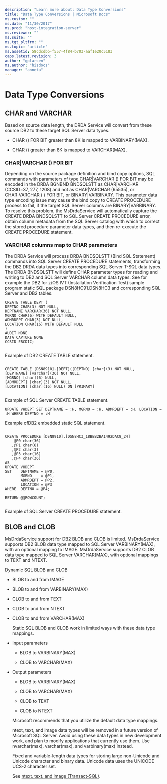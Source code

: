 ```yaml
---
description: "Learn more about: Data Type Conversions"
title: "Data Type Conversions | Microsoft Docs"
ms.custom: ""
ms.date: "11/30/2017"
ms.prod: "host-integration-server"
ms.reviewer: ""
ms.suite: ""
ms.tgt_pltfrm: ""
ms.topic: "article"
ms.assetid: 58cdcdbb-f557-4f84-b703-aaf1e20c5183
caps.latest.revision: 3
author: "gplarsen"
ms.author: "hisdocs"
manager: "anneta"
---
```

# Data Type Conversions
## CHAR and VARCHAR  
 Based on source data length, the DRDA Service will convert from these source DB2 to these target SQL Server data types.  
  
-   CHAR () FOR BIT greater than 8K is mapped to VARBINARY(MAX).  
  
-   CHAR () greater than 8K is mapped to VARCHAR(MAX).  
  
### CHAR&#124;VARCHAR () FOR BIT  
 Depending on the source package definition and bind copy options, SQL commands with parameters of type CHAR&#124;VARCHAR () FOR BIT may be encoded in the DRDA BGNBND BNDSQLSTT as CHAR&#124;VARCHAR (CCSID=37, 277, 1208) and not as CHAR&#124;VARCHAR (65535), or CHAR&#124;VARCHAR ( ) FOR BIT, or BINARY&#124;VARBINARY. This parameter data type encoding issue may cause the bind copy to CREATE PROCEDURE process to fail, if the target SQL Server columns are BINARY&#124;VARBINARY. To resolve this problem, the MsDrdaService will automatically capture the CREATE DRDA BNDSQLSTT to SQL Server CREATE PROCEDURE error, obtain column metadata from the SQL Server catalog with which to correct the stored procedure parameter data types, and then re-execute the CREATE PROCEDURE statement.  
  
### VARCHAR columns map to CHAR parameters  
 The DRDA Service will process DRDA BNDSQLSTT (Bind SQL Statement) commands into SQL Server CREATE PROCEDURE statements, transforming the DB2 DRDA data types into corresponding SQL Server T-SQL data types. The DRDA BNDSQLSTT will define CHAR parameter types for reading and writing to DB2 and SQL Server VARCHAR column data types. See for example the DB2 for z/OS IVT (Installation Verification Test) sample program static SQL package DSN8HC91.DSN8HC3 and corresponding SQL Server and DB2 tables.  
  
```  
CREATE TABLE DEPT (  
DEPTNO CHAR(3) NOT NULL,  
DEPTNAME VARCHAR(36) NOT NULL,  
MGRNO CHAR(6) WITH DEFAULT NULL,  
ADMRDEPT CHAR(3) NOT NULL,  
LOCATION CHAR(16) WITH DEFAULT NULL  
)  
AUDIT NONE  
DATA CAPTURE NONE   
CCSID EBCDIC;  
  
```  
  
 Example of DB2 CREATE TABLE statement.  
  
```  
  
CREATE TABLE [DSN8910].[DEPT]([DEPTNO] [char](3) NOT NULL,  
[DEPTNAME] [varchar](36) NOT NULL,  
[MGRNO] [char](6) NULL,  
[ADMRDEPT] [char](3) NOT NULL,  
[LOCATION] [char](16) NULL) ON [PRIMARY]  
  
```  
  
 Example of SQL Server CREATE TABLE statement.  
  
```  
UPDATE VHDEPT SET DEPTNAME = :H, MGRNO = :H, ADMRDEPT = :H, LOCATION = :H WHERE DEPTNO = :H  
```  
  
 Example ofDB2  embedded static SQL statement.  
  
```  
  
CREATE PROCEDURE [DSN8910].[DSN8HC3_18BBB2BA1492DAC8_24]  
    @P0 char(36)   
   ,@P1 char(6)   
   ,@P2 char(3)   
   ,@P3 char(16)   
   ,@P4 char(36)   
AS  
UPDATE VHDEPT  
SET    DEPTNAME = @P0,  
       MGRNO    = @P1,  
       ADMRDEPT = @P2,  
       LOCATION = @P3  
WHERE  DEPTNO = @P4;  
  
RETURN @@ROWCOUNT;  
  
```  
  
 Example of SQL Server CREATE PROCEDURE statement.  
  
## BLOB and CLOB  
 MsDrdaService support for DB2 BLOB and CLOB is limited. MsDrdaService supports DB2 BLOB data type mapped to SQL Server VARBINARY(MAX), with an optional mapping to IMAGE. MsDrdaService supports DB2 CLOB data type mapped to SQL Server VARCHAR(MAX), with optional mappings to TEXT and NTEXT.  
  
 Dynamic SQL BLOB and CLOB  
  
- BLOB to and from IMAGE  
  
- BLOB to and from VARBINARY(MAX)  
  
- CLOB to and from TEXT  
  
- CLOB to and from NTEXT  
  
- CLOB to and from VARCHAR(MAX)  
  
  Static SQL BLOB and CLOB work in limited ways with these data type mappings.  
  
- Input parameters  
  
  -   BLOB to VARBINARY(MAX)  
  
  -   CLOB to VARCHAR(MAX)  
  
- Output parameters  
  
  -   BLOB to VARBINARY(MAX)  
  
  -   CLOB to VARCHAR(MAX)  
  
  -   CLOB to TEXT  
  
  -   CLOB to NTEXT  
  
  Microsoft recommends that you utilize the default data type mappings.  
  
  ntext, text, and image data types will be removed in a future version of Microsoft SQL Server. Avoid using these data types in new development work, and plan to modify applications that currently use them. Use nvarchar(max), varchar(max), and varbinary(max) instead.  
  
  Fixed and variable-length data types for storing large non-Unicode and Unicode character and binary data. Unicode data uses the UNICODE UCS-2 character set.  
  
  See [ntext, text, and image (Transact-SQL)](https://docs.microsoft.com/sql/t-sql/data-types/ntext-text-and-image-transact-sql).
